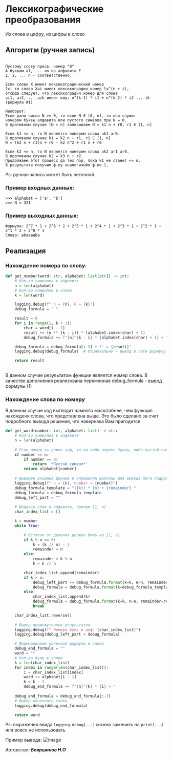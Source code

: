 # Лексикографические преобразования

Из слова в цифру, из цифры в слово

## Алгоритм (ручная запись)

```

Пустому слову присв. номер "0"
А буквам a1, ... an из алфавита E
1, 2, ... n - соответственно.

Если слово X имеет лексикографический номер
lx, то слово Xai имеет лексикографич номер lx^(n + i),
отсюда следует, что лексикографич номер для слова
ai1, ai2, ... aik имеет вид: n^(k-1) * i1 + n^(k-2) * i2 ... ik (формула #1)

Наоборот:
Если дано число N >= 0, то если N ∈ [0, n], то оно служит
номером буквы алфавита или пустого символа при N = 0.
В противном случае (N > n) записываем N = k1 n + r0, r1 ∈ [1, n]

Если k1 <= n, то N является номером слова ak1 ar0.
В противном случае k1 = k2 n + r1, r1 ∈ [1, n]
N = (k2 n + r1)n + r0 - k2 n^2 + r1 n + r0

Если k2 <= n, то N является номером слова ak2 ar1 ar0.
В противном случае k2 = k3 n + r2.
Продолжаем этот процесс до тех пор, пока k1 не станет <= n.
В результате получим ф-лу аналогичнйо ф-ле 1.
```

Ps: ручная запись может быть неточной 

### Пример входных данных:
```
>>> alphabet = ['a', 'b']
>>> N = 321
```
### Пример выходных данных:
```
Формула: 2^7 * 1 + 2^6 * 2 + 2^5 * 1 + 2^4 * 1 + 2^3 * 1 + 2^2 * 1 + 2^1 * 2 + 2^0 * 1
Слово: abaaaaba
```

## Реализация

### Нахождение номера по слову:
```python
def get_number(word: str, alphabet: list[str]) -> int:
    # Кол-во символов в алфавите
    n = len(alphabet)
    # Кол-во символов в слове
    k = len(word)

    logging.debug(f" n = {n}, k = {k}")
    debug_formula = " "

    result = 0
    for i in range(1, k + 1):
        char = word[i - 1]
        result += (n ** (k - i)) * (alphabet.index(char) + 1)
        debug_formula += f"{n}^{k - i} * {alphabet.index(char) + 1} + "

    debug_formula = debug_formula[:-3] + f" = {result}"
    logging.debug(debug_formula)  # Опционально - вывод в логи формулу

    return result
    
```

В данном случае результатом функции является номер слова. В качестве дополнения реализована переменная debug_formula - вывод формулы (1)

### Нахождение слова по номеру
В данном случае код выглядит намного масштабнее, чем функция нахожденя слова, что представлена выше. 
Это было сделано за счет подробного вывода решения, что наверняка Вам пригодится

```python
def get_word(number: int, alphabet: list) -> str:
    # Кол-во символов в алфавите
    n = len(alphabet)
    
    # Если номер <= длине алф, то он либо индекс буквы, либо пустой символ
    if number <= n:
        if number == 0:
            return '*Пустой символ*'
        return alphabet[number]
    
    # Выведем входные данные и определим шаблоны для вывода лога подробного решения
    logging.debug(f" n = {n}, number = {number}")
    debug_formula_template = "({k}) * {n} + {remainder} "
    debug_formula = debug_formula_template
    debug_left_part = ""
    
    # Индексы слов в алфавите, причем [1, n]
    char_index_list = []

    k = number
    while True:

        # Остаток от деления должен быть на [1, n]
        if k % n == 0:
            k = (k // n) - 1
            remainder = n
        else:
            remainder = k % n
            k = k // n

        char_index_list.append(remainder)
        if k > n:
            debug_left_part += debug_formula.format(k=k, n=n, remainder=remainder) + " = "
            debug_formula = debug_formula.format(k=debug_formula_template, n=n, remainder=remainder)
        else:
            char_index_list.append(k)
            debug_formula = debug_formula.format(k=k, n=n, remainder=remainder)
            break

    char_index_list.reverse()
    
    # Вывод промежуточных результатов
    logging.debug(f" Номера букв в алф: {char_index_list}")
    logging.debug(debug_left_part + debug_formula)

    # Формирование конечной формулы и слова
    debug_end_formula = ""
    word = ""
    # Кол-во букв в слове
    k = len(char_index_list)
    for index in range(len(char_index_list)):
        i = char_index_list[index]
        word += alphabet[i - 1]
        k = k - 1
        debug_end_formula += f"{n}^{k} * {i} + "
    
    debug_end_formula = debug_end_formula[:-3]
    # Вывод конечного слова
    logging.debug(debug_end_formula)

    return word

```
Ps: выражения ввида `logging.debug(...)` можно заменить на `print(...)` или вовсе не использовать

Пример вывода:
![image](https://user-images.githubusercontent.com/76239707/219405564-94880c4e-260e-4225-ae5e-49764afbc020.png)


*Авторство: **Бояршинов Н.О***






